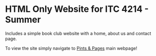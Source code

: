 # HTML Only Website for ITC 4214 - Summer 

Includes a simple book club website with a home, about us and contact page. 

To view the site simply navigate to [Pints & Pages](https://f-a-alex.github.io/ITC_4214_Projects_FAA/Portfolio_2/) main webpage!
